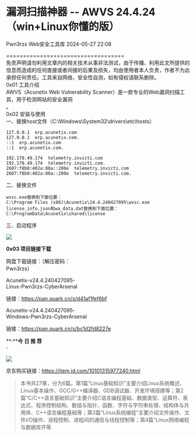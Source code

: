 #  漏洞扫描神器 -- AWVS 24.4.24（win+Linux你懂的版）   
Pwn3rzs  Web安全工具库   2024-05-27 22:08  
  
===================================  
免责声明请勿利用文章内的相关技术从事非法测试，由于传播、利用此文所提供的信息而造成的任何直接或者间接的后果及损失，均由使用者本人负责，作者不为此承担任何责任。工具来自网络，安全性自测，如有侵权请联系删除。  
0x01 工具介绍  
AWVS（Acunetix Web Vulnerability Scanner）是一款专业的Web漏洞扫描工具，用于检测网站的安全漏洞  
。  
0x02 安装与使用  
一、替换host文件（C:\Windows\System32\drivers\etc\hosts）  
```
127.0.0.1  erp.acunetix.com
127.0.0.1  erp.acunetix.com.
::1  erp.acunetix.com
::1  erp.acunetix.com.

192.178.49.174  telemetry.invicti.com
192.178.49.174  telemetry.invicti.com.
2607:f8b0:402a:80a::200e  telemetry.invicti.com
2607:f8b0:402a:80a::200e  telemetry.invicti.com.
```  
  
二、替换文件  
```
wvsc.exe替换到下面位置：C:\Program Files (x86)\Acunetix\24.4.240427095\wvsc.exe
license_info.json和wa_data.dat替换到下面位置：C:\ProgramData\Acunetix\shared\license
```  
  
三、启动程序  
  
![](https://mmbiz.qpic.cn/sz_mmbiz_png/8H1dCzib3UibtiaFuCWcC2JVvxO6MUIwrG6PZ2LH800WaJLLeWWKOllAicd7e3qOwL7LbTSUNaojjusZzlE8oRVq8w/640?wx_fmt=png&from=appmsg "")  
  
**0x03 项目链接下载**  
  
网盘下载链接：（解压密码：  
Pwn3rzs）  
  
Acunetix-v24.4.240427095-  
Linux-Pwn3rzs-CyberArsenal  
  
链接：https://pan.quark.cn/s/d41af1fef6bf  
  
Acunetix-v24.4.240427095-  
Windows-Pwn3rzs-CyberArsenal   
  
链接：https://pan.quark.cn/s/bc1d2fd8227e  
  
  
  
**·****今 日 推 荐**  
**·**  
  
![](https://mmbiz.qpic.cn/sz_mmbiz_png/8H1dCzib3UibtiaFuCWcC2JVvxO6MUIwrG6ZC8g9tnbhMpMWTQ34mibGCaaQDdXEK728IUa2AOyGicW20Uh6WOPkvqQ/640?wx_fmt=png&from=appmsg "")  
  
京东购买链接：https://item.jd.com/10101315977240.html  
> 本书共27章，分为6篇。第1篇“Linux基础知识”主要介绍Linux系统概述、Linux基本操作、GCC/G++编译器、GDB调试器、开发环境搭建等；第2篇“C/C++语言基础知识”主要介绍C语言编程基础、数据类型、运算符、表达式、程序控制结构、数组与指针、函数、字符与字符串处理、结构体与共用体、C++语言编程基础等；第3篇“Linux系统编程”主要介绍文件操作、文件I/O操作、进程控制、进程间的通信与线程控制等；第4篇“Linux网络编程与数据库开等  
  
  
  
  
